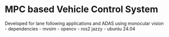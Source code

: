 MPC based Vehicle Control System
================================
Developed for lane following applications and ADAS using monocular vision
    - dependencies
        - mvsim
        - opencv
        - ros2 jazzy
        - ubuntu 24.04
